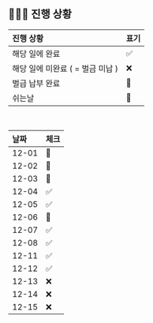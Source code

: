 ## 🧑🏻‍💻 진행 상황

| 진행 상황            | 표기  |
|:-----------------|:----|
| 해당 일에 완료      | ✅   |
| 해당 일에 미완료 ( = 벌금 미납 )    | ❌   |
| 벌급 납부 완료 | 🔺 |
| 쉬는날 | 🥳 |


<br>

| 날짜  | 체크 |
|:------|:----|
| 12-01 | 🔺 |
| 12-02 | 🥳 |
| 12-03 | 🥳 |
| 12-04 | ✅ |
| 12-05 | ✅ |
| 12-06 | 🔺 |
| 12-07 | ✅ |
| 12-08 | ✅ |
| 12-11 | ✅ |
| 12-12 | ✅ |
| 12-13 | ❌ |
| 12-14 | ❌ |
| 12-15 | ❌ |
